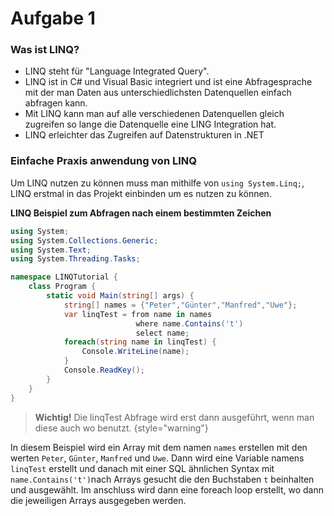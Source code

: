 # Aufgabe 1

### Was ist LINQ?

* LINQ steht für "Language Integrated Query".
* LINQ ist in C# und Visual Basic integriert und ist eine Abfragesprache mit der man Daten aus unterschiedlichsten Datenquellen einfach abfragen kann.
* Mit LINQ kann man auf alle verschiedenen Datenquellen gleich zugreifen so lange die Datenquelle eine LING Integration hat.
* LINQ erleichter das Zugreifen auf Datenstrukturen in .NET

### Einfache Praxis anwendung von LINQ

Um LINQ nutzen zu können muss man mithilfe von `using System.Linq;`, LINQ erstmal in das Projekt einbinden um es nutzen zu können.

**LINQ Beispiel zum Abfragen nach einem bestimmten Zeichen**
```c#
using System;
using System.Collections.Generic;
using System.Text;
using System.Threading.Tasks;

namespace LINQTutorial {
    class Program {
        static void Main(string[] args) {
            string[] names = {"Peter","Günter","Manfred","Uwe"};
            var linqTest = from name in names
                            where name.Contains('t')
                            select name; 
            foreach(string name in linqTest) {
                Console.WriteLine(name);
            }
            Console.ReadKey();
        }
    }
}
```
> **Wichtig!**
> Die linqTest Abfrage wird erst dann ausgeführt, wenn man diese auch wo benutzt.
{style="warning"}

In diesem Beispiel wird ein Array mit dem namen `names` erstellen mit den werten `Peter`, `Günter`, `Manfred` und `Uwe`.
Dann wird eine Variable namens `linqTest` erstellt und danach mit einer SQL ähnlichen Syntax mit `name.Contains('t')`nach
Arrays gesucht die den Buchstaben `t` beinhalten und ausgewählt. Im anschluss wird dann eine foreach loop erstellt, wo
dann die jeweiligen Arrays ausgegeben werden.